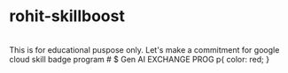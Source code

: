 # rohit-skillboost
<br>
This is for educational puspose only. Let's make a commitment for google cloud skill badge program
# $ Gen AI EXCHANGE PROG
p{
    color: red;
}

